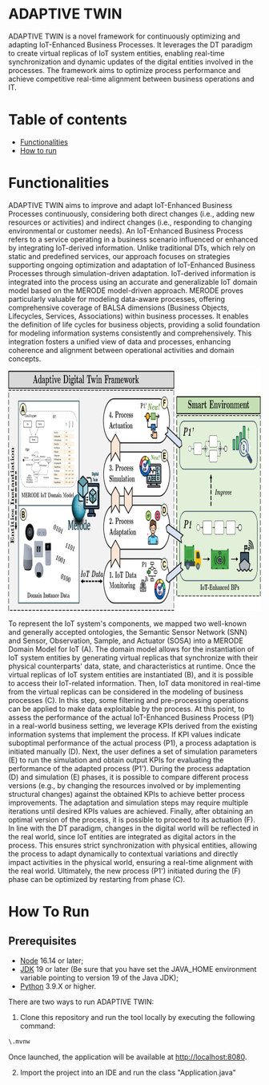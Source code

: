 # ADAPTIVE TWIN

ADAPTIVE TWIN is a novel framework for continuously optimizing and adapting IoT-Enhanced Business Processes. It leverages the DT paradigm to create virtual replicas of IoT system entities, enabling real-time synchronization and dynamic updates of the digital entities involved in the processes. The framework aims to optimize process performance and achieve competitive real-time alignment between business operations and IT.

# Table of contents
<!--ts-->
   * [Functionalities](#functionalities)
   * [How to run](#how-to-run)
<!--te-->

# Functionalities

ADAPTIVE TWIN aims to improve and adapt IoT-Enhanced Business Processes continuously, considering both direct changes (i.e., adding new resources or activities) and indirect changes (i.e., responding to changing environmental or customer needs). An IoT-Enhanced Business Process refers to a service operating in a business scenario influenced or enhanced by integrating IoT-derived information. Unlike traditional DTs, which rely on static and predefined services, our approach focuses on strategies supporting ongoing optimization and adaptation of IoT-Enhanced Business Processes through simulation-driven adaptation.
IoT-derived information is integrated into the process using an accurate and generalizable IoT domain model based on the MERODE model-driven approach. MERODE proves particularly valuable for modeling data-aware processes, offering comprehensive coverage of BALSA dimensions (Business Objects, Lifecycles, Services, Associations) within business processes. It enables the definition of life cycles for business objects, providing a solid foundation for modeling information systems consistently and comprehensively. This integration fosters a unified view of data and processes, enhancing coherence and alignment between operational activities and domain concepts. 

<p align="center">
<img src="frontend/img/readme-img/architecture.pdf" width="1000px" height="480px"/>
</p>

To represent the IoT system's components, we mapped two well-known and generally accepted ontologies, the Semantic Sensor Network (SNN) and Sensor, Observation, Sample, and Actuator (SOSA) into a MERODE Domain Model for IoT (A).  The domain model allows for the instantiation of IoT system entities by generating virtual replicas that synchronize with their physical counterparts' data, state, and characteristics at runtime. Once the virtual replicas of IoT system entities are instantiated (B), and it is possible to access their IoT-related information. Then, IoT data monitored in real-time from the virtual replicas can be considered in the modeling of business processes (C). In this step, some filtering and pre-processing operations can be applied to make data exploitable by the process. 
At this point, to assess the performance of the actual IoT-Enhanced Business Process (P1) in a real-world business setting, we leverage KPIs derived from the existing information systems that implement the process. If KPI values indicate suboptimal performance of the actual process (P1), a process adaptation is initiated manually (D). 
Next, the user defines a set of simulation parameters (E) to run the simulation and obtain output KPIs for evaluating the performance of the adapted process (P1').
During the process adaptation (D) and simulation (E) phases, it is possible to compare different process versions (e.g., by changing the resources involved or by implementing structural changes) against the obtained KPIs to achieve better process improvements. The adaptation and simulation steps may require multiple iterations until desired KPIs values are achieved.
Finally, after obtaining an optimal version of the process, it is possible to proceed to its actuation (F). 
In line with the DT paradigm, changes in the digital world will be reflected in the real world, since IoT entities are integrated as digital actors in the process. This ensures strict synchronization with physical entities, allowing the process to adapt dynamically to contextual variations and directly impact activities in the physical world, ensuring a real-time alignment with the real world. 
Ultimately, the new process (P1') initiated during the (F) phase can be optimized by restarting from phase (C).


# How To Run

## Prerequisites

- [Node](https://nodejs.org/en) 16.14 or later;
- [JDK](https://www.oracle.com/java/technologies/javase/jdk19-archive-downloads.html) 19 or later (Be sure that you have set the JAVA_HOME environment variable pointing to version 19 of the Java JDK);
- [Python](https://www.python.org/downloads/) 3.9.X or higher.

There are two ways to run ADAPTIVE TWIN:

1. Clone this repository and run the tool locally by executing the following command:

```bash
\.mvnw
```
Once launched, the application will be available at [http://localhost:8080](http://localhost:8080).

2. Import the project into an IDE and run the class "Application.java"
